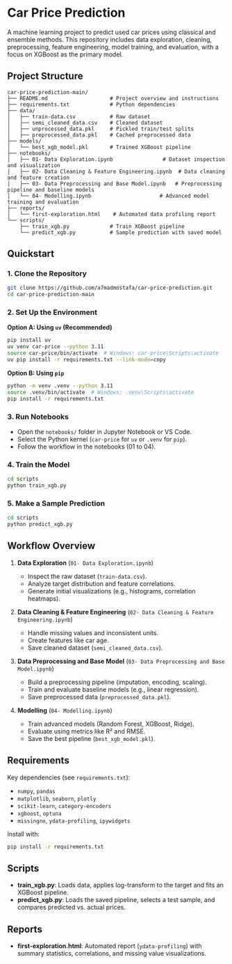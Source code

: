 # Car Price Prediction

A machine learning project to predict used car prices using classical and ensemble methods. This repository includes data exploration, cleaning, preprocessing, feature engineering, model training, and evaluation, with a focus on XGBoost as the primary model.

## Project Structure

```
car-price-prediction-main/
├── README.md                    # Project overview and instructions
├── requirements.txt             # Python dependencies
├── data/
│   ├── train-data.csv           # Raw dataset
│   ├── semi_cleaned_data.csv    # Cleaned dataset
│   ├── unprocessed_data.pkl     # Pickled train/test splits
│   ├── preprocessed_data.pkl    # Cached preprocessed data
├── models/
│   └── best_xgb_model.pkl       # Trained XGBoost pipeline
├── notebooks/
│   ├── 01- Data Exploration.ipynb                # Dataset inspection and visualization
│   ├── 02- Data Cleaning & Feature Engineering.ipynb  # Data cleaning and feature creation
│   ├── 03- Data Preprocessing and Base Model.ipynb   # Preprocessing pipeline and baseline models
│   └── 04- Modelling.ipynb                      # Advanced model training and evaluation
├── reports/
│   └── first-exploration.html    # Automated data profiling report
└── scripts/
    ├── train_xgb.py             # Train XGBoost pipeline
    └── predict_xgb.py           # Sample prediction with saved model
```

## Quickstart

### 1. Clone the Repository
```bash
git clone https://github.com/a7madmostafa/car-price-prediction.git
cd car-price-prediction-main
```

### 2. Set Up the Environment

**Option A: Using `uv` (Recommended)**
```bash
pip install uv
uv venv car-price --python 3.11
source car-price/bin/activate  # Windows: car-price\Scripts\activate
uv pip install -r requirements.txt --link-mode=copy
```

**Option B: Using `pip`**
```bash
python -m venv .venv --python 3.11
source .venv/bin/activate  # Windows: .venv\Scripts\activate
pip install -r requirements.txt
```

### 3. Run Notebooks
- Open the `notebooks/` folder in Jupyter Notebook or VS Code.
- Select the Python kernel (`car-price` for `uv` or `.venv` for `pip`).
- Follow the workflow in the notebooks (01 to 04).

### 4. Train the Model
```bash
cd scripts
python train_xgb.py
```

### 5. Make a Sample Prediction
```bash
cd scripts
python predict_xgb.py
```

## Workflow Overview

1. **Data Exploration** (`01- Data Exploration.ipynb`)
   - Inspect the raw dataset (`train-data.csv`).
   - Analyze target distribution and feature correlations.
   - Generate initial visualizations (e.g., histograms, correlation heatmaps).

2. **Data Cleaning & Feature Engineering** (`02- Data Cleaning & Feature Engineering.ipynb`)
   - Handle missing values and inconsistent units.
   - Create features like car age.
   - Save cleaned dataset (`semi_cleaned_data.csv`).

3. **Data Preprocessing and Base Model** (`03- Data Preprocessing and Base Model.ipynb`)
   - Build a preprocessing pipeline (imputation, encoding, scaling).
   - Train and evaluate baseline models (e.g., linear regression).
   - Save preprocessed data (`preprocessed_data.pkl`).

4. **Modelling** (`04- Modelling.ipynb`)
   - Train advanced models (Random Forest, XGBoost, Ridge).
   - Evaluate using metrics like R² and RMSE.
   - Save the best pipeline (`best_xgb_model.pkl`).

## Requirements

Key dependencies (see `requirements.txt`):
- `numpy`, `pandas`
- `matplotlib`, `seaborn`, `plotly`
- `scikit-learn`, `category-encoders`
- `xgboost`, `optuna`
- `missingno`, `ydata-profiling`, `ipywidgets`

Install with:
```bash
pip install -r requirements.txt
```

## Scripts

- **train_xgb.py**: Loads data, applies log-transform to the target and fits an XGBoost pipeline.
- **predict_xgb.py**: Loads the saved pipeline, selects a test sample, and compares predicted vs. actual prices.

## Reports

- **first-exploration.html**: Automated report (`ydata-profiling`) with summary statistics, correlations, and missing value visualizations.

